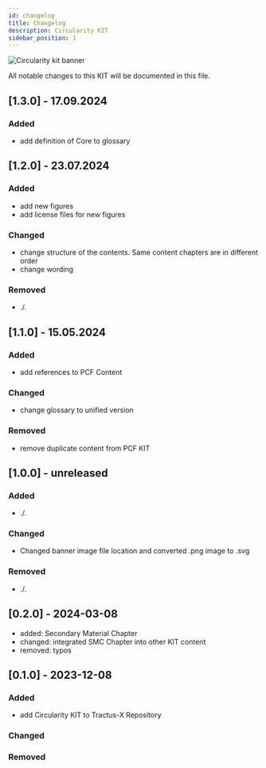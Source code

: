```yaml
---
id: changelog
title: Changelog
description: Circularity KIT
sidebar_position: 1
---
```


![Circularity kit banner](@site/static/img/kits/circularity/circularity-kit-logo.svg)

All notable changes to this KIT will be documented in this file.

## [1.3.0] - 17.09.2024

### Added

- add definition of Core to glossary

## [1.2.0] - 23.07.2024

### Added

- add new figures
- add license files for new figures

### Changed

- change structure of the contents. Same content chapters are in different order
- change wording

### Removed

- ./.

## [1.1.0] - 15.05.2024

### Added

- add references to PCF Content

### Changed

- change glossary to unified version

### Removed

- remove duplicate content from PCF KIT

## [1.0.0] - unreleased

### Added

- ./.

### Changed

- Changed banner image file location and converted .png image to .svg

### Removed

- ./.

## [0.2.0] - 2024-03-08

- added: Secondary Material Chapter
- changed: integrated SMC Chapter into other KIT content
- removed: typos

## [0.1.0] - 2023-12-08

### Added

- add Circularity KIT to Tractus-X Repository

### Changed

### Removed
